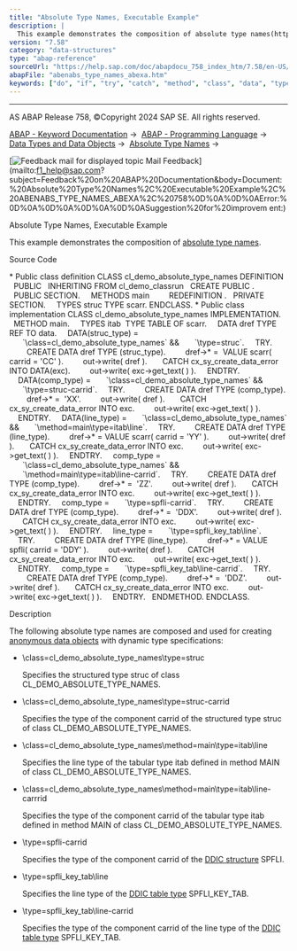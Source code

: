 ```yaml
---
title: "Absolute Type Names, Executable Example"
description: |
  This example demonstrates the composition of absolute type names(https://help.sap.com/doc/abapdocu_758_index_htm/7.58/en-US/abenabsolute_typename_glosry.htm 'Glossary Entry'). Source Code  Public class definition CLASS cl_demo_absolute_type_names DEFINITION PUBLIC INHERITING FROM cl_demo_c
version: "7.58"
category: "data-structures"
type: "abap-reference"
sourceUrl: "https://help.sap.com/doc/abapdocu_758_index_htm/7.58/en-US/abenabs_type_names_abexa.htm"
abapFile: "abenabs_type_names_abexa.htm"
keywords: ["do", "if", "try", "catch", "method", "class", "data", "types", "abenabs", "type", "names", "abexa"]
---
```


* * *

AS ABAP Release 758, ©Copyright 2024 SAP SE. All rights reserved.

[ABAP - Keyword Documentation](https://help.sap.com/doc/abapdocu_758_index_htm/7.58/en-US/abenabap.htm) →  [ABAP - Programming Language](https://help.sap.com/doc/abapdocu_758_index_htm/7.58/en-US/abenabap_reference.htm) →  [Data Types and Data Objects](https://help.sap.com/doc/abapdocu_758_index_htm/7.58/en-US/abentypes_and_objects.htm) →  [Absolute Type Names](https://help.sap.com/doc/abapdocu_758_index_htm/7.58/en-US/abentype_names.htm) → 

 [![](Mail.gif?object=Mail.gif "Feedback mail for displayed topic") Mail Feedback](mailto:f1_help@sap.com?subject=Feedback%20on%20ABAP%20Documentation&body=Document:%20Absolute%20Type%20Names%2C%20Executable%20Example%2C%20ABENABS_TYPE_NAMES_ABEXA%2C%20758%0D%0A%0D%0AError:%0D%0A%0D%0A%0D%0A%0D%0ASuggestion%20for%20improvem
ent:)

Absolute Type Names, Executable Example

This example demonstrates the composition of [absolute type names](https://help.sap.com/doc/abapdocu_758_index_htm/7.58/en-US/abenabsolute_typename_glosry.htm "Glossary Entry").

Source Code   

\* Public class definition
CLASS cl\_demo\_absolute\_type\_names DEFINITION
  PUBLIC
  INHERITING FROM cl\_demo\_classrun
  CREATE PUBLIC .
  PUBLIC SECTION.
    METHODS main
        REDEFINITION .
  PRIVATE SECTION.
    TYPES struc TYPE scarr.
ENDCLASS.
\* Public class implementation
CLASS cl\_demo\_absolute\_type\_names IMPLEMENTATION.
  METHOD main.
    TYPES itab  TYPE TABLE OF scarr.
    DATA dref TYPE REF TO data.
    DATA(struc\_type) =
      \`\\class=cl\_demo\_absolute\_type\_names\` &&
      \`\\type=struc\`.
    TRY.
        CREATE DATA dref TYPE (struc\_type).
        dref->\* =  VALUE scarr( carrid = 'CC' ).
        out->write( dref ).
      CATCH cx\_sy\_create\_data\_error INTO DATA(exc).
        out->write( exc->get\_text( ) ).
    ENDTRY.
    DATA(comp\_type) =
      \`\\class=cl\_demo\_absolute\_type\_names\` &&
      \`\\type=struc-carrid\`.
    TRY.
        CREATE DATA dref TYPE (comp\_type).
        dref->\* =  'XX'.
        out->write( dref ).
      CATCH cx\_sy\_create\_data\_error INTO exc.
        out->write( exc->get\_text( ) ).
    ENDTRY.
    DATA(line\_type) =
      \`\\class=cl\_demo\_absolute\_type\_names\` &&
      \`\\method=main\\type=itab\\line\`.
    TRY.
        CREATE DATA dref TYPE (line\_type).
        dref->\* = VALUE scarr( carrid = 'YY' ).
        out->write( dref ).
      CATCH cx\_sy\_create\_data\_error INTO exc.
        out->write( exc->get\_text( ) ).
    ENDTRY.
    comp\_type =
      \`\\class=cl\_demo\_absolute\_type\_names\` &&
      \`\\method=main\\type=itab\\line-carrid\`.
    TRY.
        CREATE DATA dref TYPE (comp\_type).
        dref->\* =  'ZZ'.
        out->write( dref ).
      CATCH cx\_sy\_create\_data\_error INTO exc.
        out->write( exc->get\_text( ) ).
    ENDTRY.
    comp\_type =
      \`\\type=spfli-carrid\`.
    TRY.
        CREATE DATA dref TYPE (comp\_type).
        dref->\* =  'DDX'.
        out->write( dref ).
      CATCH cx\_sy\_create\_data\_error INTO exc.
        out->write( exc->get\_text( ) ).
    ENDTRY.
    line\_type =
      \`\\type=spfli\_key\_tab\\line\`.
    TRY.
        CREATE DATA dref TYPE (line\_type).
        dref->\* = VALUE spfli( carrid = 'DDY' ).
        out->write( dref ).
      CATCH cx\_sy\_create\_data\_error INTO exc.
        out->write( exc->get\_text( ) ).
    ENDTRY.
    comp\_type =
      \`\\type=spfli\_key\_tab\\line-carrid\`.
    TRY.
        CREATE DATA dref TYPE (comp\_type).
        dref->\* =  'DDZ'.
        out->write( dref ).
      CATCH cx\_sy\_create\_data\_error INTO exc.
        out->write( exc->get\_text( ) ).
    ENDTRY.
  ENDMETHOD.
ENDCLASS.

Description   

The following absolute type names are composed and used for creating [anonymous data objects](https://help.sap.com/doc/abapdocu_758_index_htm/7.58/en-US/abenanonymous_data_object_glosry.htm "Glossary Entry") with dynamic type specifications:

-   \\class=cl\_demo\_absolute\_type\_names\\type=struc
    
    Specifies the structured type struc of class CL\_DEMO\_ABSOLUTE\_TYPE\_NAMES.
    
-   \\class=cl\_demo\_absolute\_type\_names\\type=struc-carrid
    
    Specifies the type of the component carrid of the structured type struc of class CL\_DEMO\_ABSOLUTE\_TYPE\_NAMES.
    
-   \\class=cl\_demo\_absolute\_type\_names\\method=main\\type=itab\\line
    
    Specifies the line type of the tabular type itab defined in method MAIN of class CL\_DEMO\_ABSOLUTE\_TYPE\_NAMES.
    
-   \\class=cl\_demo\_absolute\_type\_names\\method=main\\type=itab\\line-carrrid
    
    Specifies the type of the component carrid of the tabular type itab defined in method MAIN of class CL\_DEMO\_ABSOLUTE\_TYPE\_NAMES.
    
-   \\type=spfli-carrid
    
    Specifies the type of the component carrid of the [DDIC structure](https://help.sap.com/doc/abapdocu_758_index_htm/7.58/en-US/abenddic_structure_glosry.htm "Glossary Entry") SPFLI.
    
-   \\type=spfli\_key\_tab\\line
    
    Specifies the line type of the [DDIC table type](https://help.sap.com/doc/abapdocu_758_index_htm/7.58/en-US/abenddic_table_type_glosry.htm "Glossary Entry") SPFLI\_KEY\_TAB.
    
-   \\type=spfli\_key\_tab\\line-carrid
    
    Specifies the type of the component carrid of the line type of the [DDIC table type](https://help.sap.com/doc/abapdocu_758_index_htm/7.58/en-US/abenddic_table_type_glosry.htm "Glossary Entry") SPFLI\_KEY\_TAB.